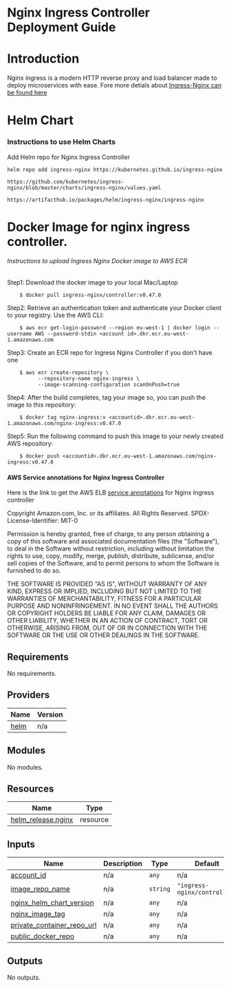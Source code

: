 # Nginx Ingress Controller Deployment Guide

# Introduction

 Nginx ingress is a modern HTTP reverse proxy and load balancer made to deploy microservices with ease. Fore more detials about [Ingress-Nginx can be found here](https://kubernetes.github.io/ingress-nginx/)
 
# Helm Chart

### Instructions to use Helm Charts

Add Helm repo for Nginx Ingress Controller

    helm repo add ingress-nginx https://kubernetes.github.io/ingress-nginx

    https://github.com/kubernetes/ingress-nginx/blob/master/charts/ingress-nginx/values.yaml

    https://artifacthub.io/packages/helm/ingress-nginx/ingress-nginx

# Docker Image for nginx ingress controller.

###### Instructions to upload Ingress Nginx Docker image to AWS ECR

        
Step1: Download the docker image to your local Mac/Laptop
        
        $ docker pull ingress-nginx/controller:v0.47.0
        
Step2: Retrieve an authentication token and authenticate your Docker client to your registry. Use the AWS CLI:
        
        $ aws ecr get-login-password --region eu-west-1 | docker login --username AWS --password-stdin <account id>.dkr.ecr.eu-west-1.amazonaws.com
        
Step3: Create an ECR repo for Ingress Nginx Controller if you don't have one 
    
        $ aws ecr create-repository \
              --repository-name nginx-ingress \
              --image-scanning-configuration scanOnPush=true 
              
Step4: After the build completes, tag your image so, you can push the image to this repository:
        
        $ docker tag nginx-ingress:v <accountid>.dkr.ecr.eu-west-1.amazonaws.com/nginx-ingress:v0.47.0
        
Step5: Run the following command to push this image to your newly created AWS repository:
        
        $ docker push <accountid>.dkr.ecr.eu-west-1.amazonaws.com/nginx-ingress:v0.47.0



#### AWS Service annotations for Nginx Ingress Controller
Here is the link to get the AWS ELB [service annotations](https://kubernetes-sigs.github.io/aws-load-balancer-controller/latest/guide/service/annotations/) for Nginx Ingress controller


<!-- BEGINNING OF PRE-COMMIT-TERRAFORM DOCS HOOK -->
Copyright Amazon.com, Inc. or its affiliates. All Rights Reserved.
SPDX-License-Identifier: MIT-0

Permission is hereby granted, free of charge, to any person obtaining a copy of this
software and associated documentation files (the "Software"), to deal in the Software
without restriction, including without limitation the rights to use, copy, modify,
merge, publish, distribute, sublicense, and/or sell copies of the Software, and to
permit persons to whom the Software is furnished to do so.

THE SOFTWARE IS PROVIDED "AS IS", WITHOUT WARRANTY OF ANY KIND, EXPRESS OR IMPLIED,
INCLUDING BUT NOT LIMITED TO THE WARRANTIES OF MERCHANTABILITY, FITNESS FOR A
PARTICULAR PURPOSE AND NONINFRINGEMENT. IN NO EVENT SHALL THE AUTHORS OR COPYRIGHT
HOLDERS BE LIABLE FOR ANY CLAIM, DAMAGES OR OTHER LIABILITY, WHETHER IN AN ACTION
OF CONTRACT, TORT OR OTHERWISE, ARISING FROM, OUT OF OR IN CONNECTION WITH THE
SOFTWARE OR THE USE OR OTHER DEALINGS IN THE SOFTWARE.

## Requirements

No requirements.

## Providers

| Name | Version |
|------|---------|
| <a name="provider_helm"></a> [helm](#provider\_helm) | n/a |

## Modules

No modules.

## Resources

| Name | Type |
|------|------|
| [helm_release.nginx](https://registry.terraform.io/providers/hashicorp/helm/latest/docs/resources/release) | resource |

## Inputs

| Name | Description | Type | Default | Required |
|------|-------------|------|---------|:--------:|
| <a name="input_account_id"></a> [account\_id](#input\_account\_id) | n/a | `any` | n/a | yes |
| <a name="input_image_repo_name"></a> [image\_repo\_name](#input\_image\_repo\_name) | n/a | `string` | `"ingress-nginx/controller"` | no |
| <a name="input_nginx_helm_chart_version"></a> [nginx\_helm\_chart\_version](#input\_nginx\_helm\_chart\_version) | n/a | `any` | n/a | yes |
| <a name="input_nginx_image_tag"></a> [nginx\_image\_tag](#input\_nginx\_image\_tag) | n/a | `any` | n/a | yes |
| <a name="input_private_container_repo_url"></a> [private\_container\_repo\_url](#input\_private\_container\_repo\_url) | n/a | `any` | n/a | yes |
| <a name="input_public_docker_repo"></a> [public\_docker\_repo](#input\_public\_docker\_repo) | n/a | `any` | n/a | yes |

## Outputs

No outputs.
<!-- END OF PRE-COMMIT-TERRAFORM DOCS HOOK -->




